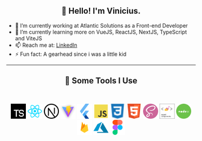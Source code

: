 <h2 align="center">👋 Hello! I'm Vinicius.</h2>

- 🔭 I’m currently working at Atlantic Solutions as a Front-end Developer
- 🌱 I’m currently learning more on VueJS, ReactJS, NextJS, TypeScript and ViteJS
- 📫 Reach me at: [LinkedIn](https://www.linkedin.com/in/vinicius-marsola-685154195/)
- ⚡ Fun fact: A gearhead since i was a little kid

---

<h2 align="center">🚀 Some Tools I Use</h2>
<br/>
<p align="center">
    <img src="./img/ts.png" alt="ts" width="40" height="40" />
    <img src="./img/react.png" alt="next" width="40" height="40" />
    <img src="./img/next.png" alt="next" width="40" height="40" />
    <img src="./img/vite.png" alt="vite" width="40" height="40" />
    <img src="./img/flutter.png" alt="vite" width="40" height="40" />
    <img src="./img/js.png" alt="js" width="40" height="40" />
    <img src="./img/css3.png" alt="css3" width="40" height="40" />
    <img src="./img/html.png" alt="html" width="40" height="40" />
    <img src="./img/sass.png" alt="sass" width="40" height="40" />
    <img src="./img/styled-components.png" alt="components" width="40" height="40" />
    <img src="./img/node.png" alt="node" width="40" height="40" />
    <img src="./img/firebase.png" alt="firebase" width="40" height="40" />
    <img src="./img/azure.png" alt="azure" width="40" height="40" />
    <img src="./img/figma.png" alt="figma" width="40" height="40" />
</p>
